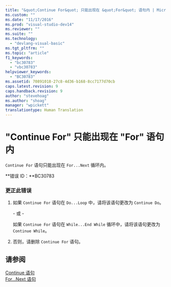 ```yaml
---
title: "&quot;Continue For&quot; 只能出现在 &quot;For&quot; 语句内 | Microsoft Docs"
ms.custom: ""
ms.date: "11/17/2016"
ms.prod: "visual-studio-dev14"
ms.reviewer: ""
ms.suite: ""
ms.technology: 
  - "devlang-visual-basic"
ms.tgt_pltfrm: ""
ms.topic: "article"
f1_keywords: 
  - "bc30783"
  - "vbc30783"
helpviewer_keywords: 
  - "BC30783"
ms.assetid: 70891018-27c8-4d36-b168-8cc7177d70cb
caps.latest.revision: 9
caps.handback.revision: 9
author: "stevehoag"
ms.author: "shoag"
manager: "wpickett"
translationtype: Human Translation
---
```

# &quot;Continue For&quot; 只能出现在 &quot;For&quot; 语句内
`Continue For` 语句只能出现在 `For...Next` 循环内。  
  
 **错误 ID：**BC30783  
  
### 更正此错误  
  
1.  如果 `Continue For` 语句在 `Do...Loop` 中，请将该语句更改为 `Continue Do`。  
  
     \- 或 \-  
  
     如果 `Continue For` 语句在 `While...End While` 循环中，请将该语句更改为 `Continue While`。  
  
2.  否则，请删除 `Continue For` 语句。  
  
## 请参阅  
 [Continue 语句](../../visual-basic/language-reference/statements/continue-statement.md)   
 [For...Next 语句](../../visual-basic/language-reference/statements/for-next-statement.md)